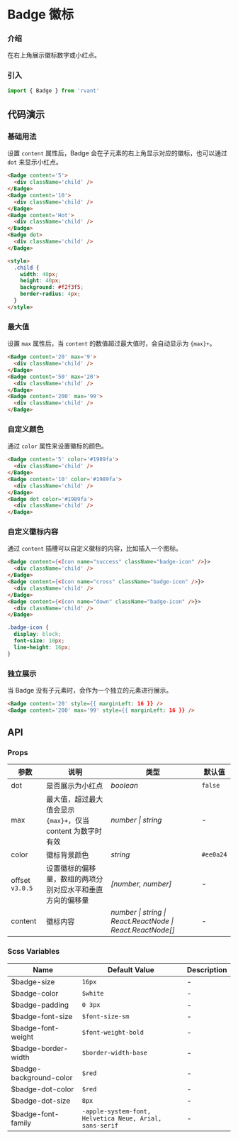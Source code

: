 # Badge 徽标

### 介绍

在右上角展示徽标数字或小红点。

### 引入

```js
import { Badge } from 'rvant'
```

## 代码演示

### 基础用法

设置 `content` 属性后，Badge 会在子元素的右上角显示对应的徽标，也可以通过 `dot` 来显示小红点。

```html
<Badge content='5'>
  <div className='child' />
</Badge>
<Badge content='10'>
  <div className='child' />
</Badge>
<Badge content='Hot'>
  <div className='child' />
</Badge>
<Badge dot>
  <div className='child' />
</Badge>

<style>
  .child {
    width: 40px;
    height: 40px;
    background: #f2f3f5;
    border-radius: 4px;
  }
</style>
```

### 最大值

设置 `max` 属性后，当 `content` 的数值超过最大值时，会自动显示为 `{max}+`。

```html
<Badge content='20' max='9'>
  <div className='child' />
</Badge>
<Badge content='50' max='20'>
  <div className='child' />
</Badge>
<Badge content='200' max='99'>
  <div className='child' />
</Badge>
```

### 自定义颜色

通过 `color` 属性来设置徽标的颜色。

```html
<Badge content='5' color='#1989fa'>
  <div className='child' />
</Badge>
<Badge content='10' color='#1989fa'>
  <div className='child' />
</Badge>
<Badge dot color='#1989fa'>
  <div className='child' />
</Badge>
```

### 自定义徽标内容

通过 `content` 插槽可以自定义徽标的内容，比如插入一个图标。

```html
<Badge content={<Icon name="success" className="badge-icon" />}>
  <div className='child' />
</Badge>
<Badge content={<Icon name="cross" className="badge-icon" />}>
  <div className='child' />
</Badge>
<Badge content={<Icon name="down" className="badge-icon" />}>
  <div className='child' />
</Badge>
```

```css
.badge-icon {
  display: block;
  font-size: 10px;
  line-height: 16px;
}
```

### 独立展示

当 Badge 没有子元素时，会作为一个独立的元素进行展示。

```html
<Badge content='20' style={{ marginLeft: 16 }} />
<Badge content='200' max='99' style={{ marginLeft: 16 }} />
```

## API

### Props

| 参数 | 说明 | 类型 | 默认值 |
| --- | --- | --- | --- |
| dot | 是否展示为小红点 | _boolean_ | `false` 
| max | 最大值，超过最大值会显示 `{max}+`，仅当 content 为数字时有效 | _number \| string_ | - ||
| color | 徽标背景颜色 | _string_ | `#ee0a24` |
| offset `v3.0.5` | 设置徽标的偏移量，数组的两项分别对应水平和垂直方向的偏移量 | _[number, number]_ | - |
| content | 徽标内容 | _number \| string \| React.ReactNode \| React.ReactNode[]_ | - |


### Scss Variables

| Name | Default Value | Description |
| --- | --- | --- |
| $badge-size | `16px` | - |
| $badge-color | `$white` | - |
| $badge-padding | `0 3px` | - |
| $badge-font-size | `$font-size-sm` | - |
| $badge-font-weight | `$font-weight-bold` | - |
| $badge-border-width | `$border-width-base` | - |
| $badge-background-color | `$red` | - |
| $badge-dot-color | `$red` | - |
| $badge-dot-size | `8px` | - |
| $badge-font-family | `-apple-system-font, Helvetica Neue, Arial, sans-serif` | - |
